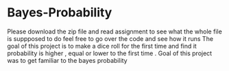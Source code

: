 # Bayes-Probability
Please download the zip file and read assignment to see what the whole file is suppposed to do 
feel free to go over the code and see how it runs 
The goal of this project is to make a dice roll for the first time and find it probability is higher , equal or lower to the first time . Goal of this project was to get familiar to the bayes probability 
